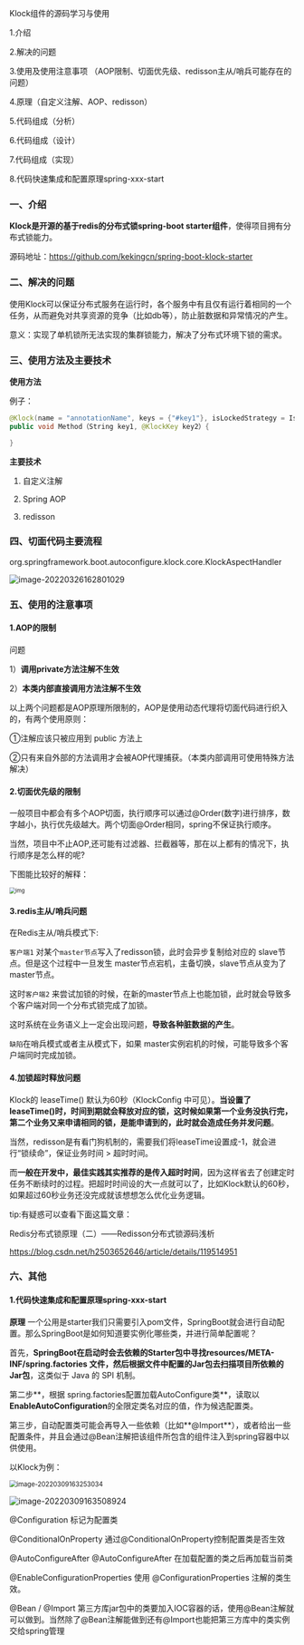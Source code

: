 Klock组件的源码学习与使用



1.介绍

2.解决的问题

3.使用及使用注意事项 （AOP限制、切面优先级、redisson主从/哨兵可能存在的问题）

4.原理（自定义注解、AOP、redisson）

5.代码组成（分析）

6.代码组成（设计）

7.代码组成（实现）

8.代码快速集成和配置原理spring-xxx-start





### 一、介绍

**Klock是开源的基于redis的分布式锁spring-boot starter组件**，使得项目拥有分布式锁能力。

源码地址：https://github.com/kekingcn/spring-boot-klock-starter



### 二、解决的问题

使用Klock可以保证分布式服务在运行时，各个服务中有且仅有运行着相同的一个任务，从而避免对共享资源的竞争（比如db等），防止脏数据和异常情况的产生。

意义：实现了单机锁所无法实现的集群锁能力，解决了分布式环境下锁的需求。



### 三、使用方法及主要技术

**使用方法**

例子：

```java
@Klock(name = "annotationName", keys = {"#key1"}, isLockedStrategy = IsLockedStrategy.FAIL_FAST)
public void Method（String key1, @KlockKey key2）{

}
```

**主要技术**

1. 自定义注解

2. Spring AOP

3. redisson

   

### 四、切面代码主要流程

org.springframework.boot.autoconfigure.klock.core.KlockAspectHandler

![image-20220326162801029](C:\Users\99512\Desktop\image-20220326162801029.png)



### 五、使用的注意事项

#### 1.AOP的限制

问题

1）**调用private方法注解不生效**

2）**本类内部直接调用方法注解不生效**

以上两个问题都是AOP原理所限制的，AOP是使用动态代理将切面代码进行织入的，有两个使用原则：

①注解应该只被应用到 public 方法上 

②只有来自外部的方法调用才会被AOP代理捕获。（本类内部调用可使用特殊方法解决）



#### 2.切面优先级的限制

一般项目中都会有多个AOP切面，执行顺序可以通过@Order(数字)进行排序，数字越小，执行优先级越大。两个切面@Order相同，spring不保证执行顺序。

当然，项目中不止AOP,还可能有过滤器、拦截器等，那在以上都有的情况下，执行顺序是怎么样的呢?

下图能比较好的解释：

<img src="https://img2020.cnblogs.com/blog/1034738/202004/1034738-20200421101638753-296721912.png" alt="img" style="zoom:67%;" />





#### 3.redis主从/哨兵问题

在Redis主从/哨兵模式下:

`客户端1` 对某个`master节点`写入了redisson锁，此时会异步复制给对应的 slave节点。但是这个过程中一旦发生 master节点宕机，主备切换，slave节点从变为了 master节点。

这时`客户端2` 来尝试加锁的时候，在新的master节点上也能加锁，此时就会导致多个客户端对同一个分布式锁完成了加锁。

这时系统在业务语义上一定会出现问题，**导致各种脏数据的产生**。

`缺陷`在哨兵模式或者主从模式下，如果 master实例宕机的时候，可能导致多个客户端同时完成加锁。



#### 4.加锁超时释放问题

Klock的 leaseTime() 默认为60秒（KlockConfig 中可见）。**当设置了leaseTime()时，时间到期就会释放对应的锁，这时候如果第一个业务没执行完，第二个业务又来申请相同的锁，是能申请到的，此时就会造成任务并发问题**。

当然，redisson是有看门狗机制的，需要我们将leaseTime设置成-1，就会进行“锁续命”，保证业务时间 > 超时时间。

而**一般在开发中，最佳实践其实推荐的是传入超时时间**，因为这样省去了创建定时任务不断续时的过程。把超时时间设的大一点就可以了，比如Klock默认的60秒，如果超过60秒业务还没完成就该想想怎么优化业务逻辑。



tip:有疑惑可以查看下面这篇文章：

Redis分布式锁原理（二）——Redisson分布式锁源码浅析

https://blog.csdn.net/h2503652646/article/details/119514951





### 六、其他

#### 1.代码快速集成和配置原理spring-xxx-start

**原理**
一个公用是starter我们只需要引入pom文件，SpringBoot就会进行自动配置。那么SpringBoot是如何知道要实例化哪些类，并进行简单配置呢？

首先，**SpringBoot在启动时会去依赖的Starter包中寻找resources/META-INF/spring.factories 文件，然后根据文件中配置的Jar包去扫描项目所依赖的Jar包**，这类似于 Java 的 SPI 机制。

第二步**，根据 spring.factories配置加载AutoConfigure类**，读取以**EnableAutoConfiguration**的全限定类名对应的值，作为候选配置类。

第三步，自动配置类可能会再导入一些依赖（比如**@Import**），或者给出一些配置条件，并且会通过@Bean注解把该组件所包含的组件注入到spring容器中以供使用。

以Klock为例：

<img src="C:\Users\99512\Desktop\image-20220309163253034.png" alt="image-20220309163253034" style="zoom:80%;" />

![image-20220309163508924](C:\Users\99512\Desktop\image-20220309163508924.png)



@Configuration
标记为配置类

@ConditionalOnProperty
通过@ConditionalOnProperty控制配置类是否生效

@AutoConfigureAfter
@AutoConfigureAfter 在加载配置的类之后再加载当前类

@EnableConfigurationProperties
使用 @ConfigurationProperties 注解的类生效。

@Bean / @Import 
第三方库jar包中的类要加入IOC容器的话，使用@Bean注解就可以做到。当然除了@Bean注解能做到还有@Import也能把第三方库中的类实例交给spring管理